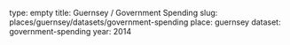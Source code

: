 type: empty
title: Guernsey / Government Spending
slug: places/guernsey/datasets/government-spending
place: guernsey
dataset: government-spending
year: 2014
